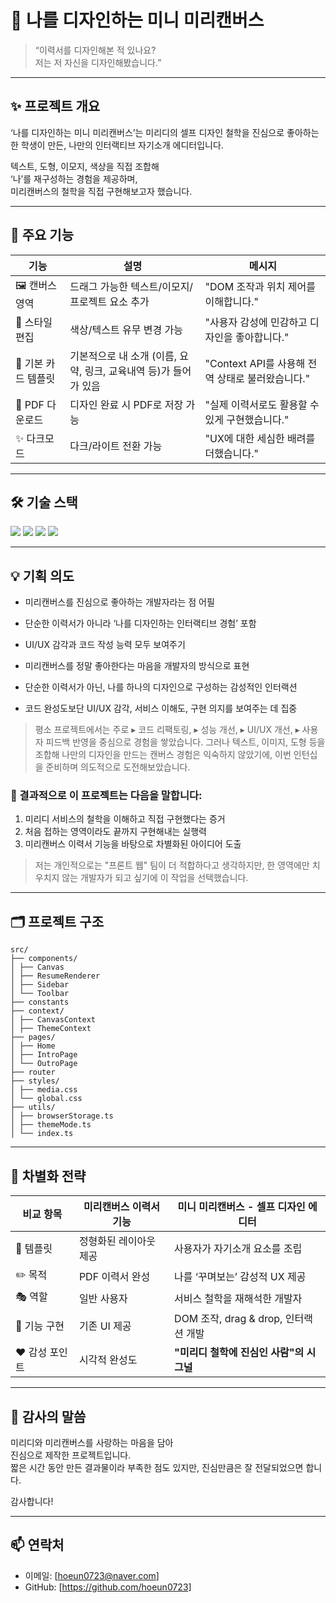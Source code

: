 # 🎨 나를 디자인하는 미니 미리캔버스

> “이력서를 디자인해본 적 있나요?  
> 저는 저 자신을 디자인해봤습니다.”

---

## ✨ 프로젝트 개요

‘나를 디자인하는 미니 미리캔버스’는
미리디의 셀프 디자인 철학을 진심으로 좋아하는 한 학생이 만든,
나만의 인터랙티브 자기소개 에디터입니다.

텍스트, 도형, 이모지, 색상을 직접 조합해  
‘나’를 재구성하는 경험을 제공하며,  
미리캔버스의 철학을 직접 구현해보고자 했습니다.

---

## 🎯 주요 기능


| 기능 | 설명 | 메시지 |
| --- | --- | --- |
| 🖼️ 캔버스 영역 | 드래그 가능한 텍스트/이모지/프로젝트 요소 추가 | "DOM 조작과 위치 제어를 이해합니다." |
| 🎨 스타일 편집 | 색상/텍스트 유무 변경 가능 | "사용자 감성에 민감하고 디자인을 좋아합니다." |
| 🧍 기본 카드 템플릿 | 기본적으로 내 소개 (이름, 요약, 링크, 교육내역 등)가 들어가 있음 | "Context API를 사용해 전역 상태로 불러왔습니다." |
| 💾 PDF 다운로드 | 디자인 완료 시 PDF로 저장 가능 | "실제 이력서로도 활용할 수 있게 구현했습니다." |
| ✨ 다크모드 | 다크/라이트 전환 가능 | "UX에 대한 세심한 배려를 더했습니다." |

---

## 🛠️ 기술 스택
<img src="https://img.shields.io/badge/React-61DAFB?style=flat-square&logo=React&logoColor=white"/>
<img src="https://img.shields.io/badge/Swift-F05138?style=flat-square&logo=Swift&logoColor=white"/>
<img src="https://img.shields.io/badge/CSS3-1572B6?style=flat-square&logo=css3&logoColor=white"/>
<img src="https://img.shields.io/badge/Velog-20C997?style=flat-square&logo=velog&logoColor=white"/>

---

## 💡 기획 의도

- 미리캔버스를 진심으로 좋아하는 개발자라는 점 어필  
- 단순한 이력서가 아니라 ‘나를 디자인하는 인터랙티브 경험’ 포함  
- UI/UX 감각과 코드 작성 능력 모두 보여주기

- 미리캔버스를 정말 좋아한다는 마음을 개발자의 방식으로 표현
- 단순한 이력서가 아닌, 나를 하나의 디자인으로 구성하는 감성적인 인터랙션
- 코드 완성도보단 UI/UX 감각, 서비스 이해도, 구현 의지를 보여주는 데 집중

  
> 평소 프로젝트에서는 주로
> ▸ 코드 리팩토링, ▸ 성능 개선, ▸ UI/UX 개선, ▸ 사용자 피드백 반영을 중심으로 경험을 쌓았습니다.
> 그러나 텍스트, 이미지, 도형 등을 조합해 나만의 디자인을 만드는 캔버스 경험은 익숙하지 않았기에,
> 이번 인턴십을 준비하며 의도적으로 도전해보았습니다.



### 🎯 결과적으로 이 프로젝트는 다음을 말합니다:
1. 미리디 서비스의 철학을 이해하고 직접 구현했다는 증거
2. 처음 접하는 영역이라도 끝까지 구현해내는 실행력
3. 미리캔버스 이력서 기능을 바탕으로 차별화된 아이디어 도출

> 저는 개인적으로는 "프론트 웹" 팀이 더 적합하다고 생각하지만,
> 한 영역에만 치우치지 않는 개발자가 되고 싶기에 이 작업을 선택했습니다.

---

## 🗂️ 프로젝트 구조

```
src/
├── components/
│ ├── Canvas
│ ├── ResumeRenderer
│ ├── Sidebar
│ └── Toolbar
├── constants
├── context/
│ ├── CanvasContext
│ ├── ThemeContext
├── pages/
│ ├── Home
│ ├── IntroPage
│ └── OutroPage
├── router
├── styles/
│ ├── media.css
│ └── global.css
├── utils/
│ ├── browserStorage.ts
│ ├── themeMode.ts
│ └── index.ts
```


---

## 🎯 차별화 전략

| 비교 항목 | 미리캔버스 이력서 기능 | 미니 미리캔버스 - 셀프 디자인 에디터 |
| --- | --- | --- |
| 🎨 템플릿 | 정형화된 레이아웃 제공 | 사용자가 자기소개 요소를 조립 |
| ✏️ 목적 | PDF 이력서 완성 | 나를 ‘꾸며보는’ 감성적 UX 제공 |
| 🎭 역할 | 일반 사용자 | 서비스 철학을 재해석한 개발자 |
| 🧠 기능 구현 | 기존 UI 제공 | DOM 조작, drag & drop, 인터랙션 개발 |
| ❤️ 감성 포인트 | 시각적 완성도 | **"미리디 철학에 진심인 사람"의 시그널** |

---

## 🙏 감사의 말씀

미리디와 미리캔버스를 사랑하는 마음을 담아  
진심으로 제작한 프로젝트입니다.  
짧은 시간 동안 만든 결과물이라 부족한 점도 있지만,
진심만큼은 잘 전달되었으면 합니다.

감사합니다!

---

## 📫 연락처

- 이메일: [hoeun0723@naver.com]  
- GitHub: [https://github.com/hoeun0723]  


